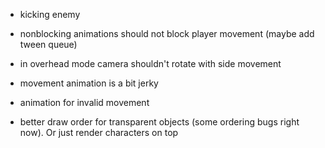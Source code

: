- kicking enemy

- nonblocking animations should not block player movement (maybe add tween queue)
- in overhead mode camera shouldn't rotate with side movement
- movement animation is a bit jerky
- animation for invalid movement
- better draw order for transparent objects (some ordering bugs right now). Or just render characters on top